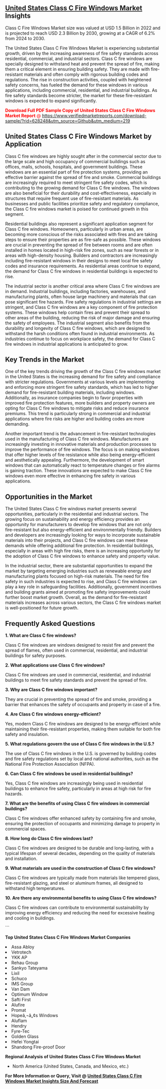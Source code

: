 <h2><a href="https://www.verifiedmarketreports.com/download-sample/?rid=628248&amp;utm_source=Github&amp;utm_medium=219" target="_blank">United States Class C Fire Windows Market</a> Insights</h2><p>Class C Fire Windows Market size was valued at USD 1.5 Billion in 2022 and is projected to reach USD 2.3 Billion by 2030, growing at a CAGR of 6.2% from 2024 to 2030.</p><p> <p>The United States Class C Fire Windows Market is experiencing substantial growth, driven by the increasing awareness of fire safety standards across residential, commercial, and industrial sectors. Class C fire windows are specially designed to withstand heat and prevent the spread of fire, making them a critical element in ensuring building safety. They are made with fire-resistant materials and often comply with rigorous building codes and regulations. The rise in construction activities, coupled with heightened safety concerns, has fueled the demand for these windows in various applications, including commercial, residential, and industrial buildings. As fire safety standards become stricter, the market for these fire-resistant windows is expected to expand significantly.</p> <p><p><span class=""><span style="color: #ff0000;"><strong>Download Full PDF Sample Copy of United States Class C Fire Windows Market Report</strong> @ </span><a href="https://www.verifiedmarketreports.com/download-sample/?rid=628248&amp;utm_source=Github&amp;utm_medium=219" target="_blank">https://www.verifiedmarketreports.com/download-sample/?rid=628248&amp;utm_source=Github&amp;utm_medium=219</a></span></p></p> <h2>United States Class C Fire Windows Market by Application</h2> <p>Class C fire windows are highly sought after in the commercial sector due to the large scale and high occupancy of commercial buildings such as offices, malls, schools, hospitals, and government buildings. These windows are an essential part of fire protection systems, providing an effective barrier against the spread of fire and smoke. Commercial buildings are increasingly required to meet stringent fire safety codes, which is contributing to the growing demand for Class C fire windows. The windows are also beneficial for their durability and cost-effectiveness, especially in structures that require frequent use of fire-resistant materials. As businesses and public facilities prioritize safety and regulatory compliance, the Class C fire windows market is poised for continued growth in this segment.</p> <p>Residential buildings also represent a significant application segment for Class C fire windows. Homeowners, particularly in urban areas, are becoming more conscious of the risks associated with fires and are taking steps to ensure their properties are as fire-safe as possible. These windows are crucial in preventing the spread of fire between rooms and are often installed in homes located in high-risk fire zones, such as near forests or in areas with high-density housing. Builders and contractors are increasingly including fire-resistant windows in their designs to meet local fire safety codes and insurance requirements. As residential areas continue to expand, the demand for Class C fire windows in residential buildings is expected to rise.</p> <p>The industrial sector is another critical area where Class C fire windows are in demand. Industrial buildings, including factories, warehouses, and manufacturing plants, often house large machinery and materials that can pose significant fire hazards. Fire safety regulations in industrial settings are stringent, and Class C fire windows are a key component of fire protection systems. These windows help contain fires and prevent their spread to other areas of the building, reducing the risk of major damage and ensuring the safety of employees. The industrial segment also benefits from the durability and longevity of Class C fire windows, which are designed to withstand the harsh conditions often found in industrial environments. As industries continue to focus on workplace safety, the demand for Class C fire windows in industrial applications is anticipated to grow.</p> <h2>Key Trends in the Market</h2> <p>One of the key trends driving the growth of the Class C fire windows market in the United States is the increasing demand for fire safety and compliance with stricter regulations. Governments at various levels are implementing and enforcing more stringent fire safety standards, which has led to higher demand for fire-resistant building materials, including windows. Additionally, as insurance companies begin to favor properties with improved fire protection features, more builders and property owners are opting for Class C fire windows to mitigate risks and reduce insurance premiums. This trend is particularly strong in commercial and industrial applications where fire risks are higher and building codes are more demanding.</p> <p>Another important trend is the advancement in fire-resistant technologies used in the manufacturing of Class C fire windows. Manufacturers are increasingly investing in innovative materials and production processes to improve the performance of fire windows. The focus is on making windows that offer higher levels of fire resistance while also being energy-efficient and aesthetically appealing. Furthermore, the development of smart windows that can automatically react to temperature changes or fire alarms is gaining traction. These innovations are expected to make Class C fire windows even more effective in enhancing fire safety in various applications.</p> <h2>Opportunities in the Market</h2> <p>The United States Class C fire windows market presents several opportunities, particularly in the residential and industrial sectors. The growing focus on sustainability and energy efficiency provides an opportunity for manufacturers to develop fire windows that are not only fire-resistant but also energy-efficient and environmentally friendly. Builders and developers are increasingly looking for ways to incorporate sustainable materials into their projects, and Class C fire windows can meet these demands while offering additional fire protection. In residential buildings, especially in areas with high fire risks, there is an increasing opportunity for the adoption of Class C fire windows to enhance safety and property value.</p> <p>In the industrial sector, there are substantial opportunities to expand the market by targeting emerging industries such as renewable energy and manufacturing plants focused on high-risk materials. The need for fire safety in such industries is expected to rise, and Class C fire windows can play a key role in safeguarding facilities. Additionally, government incentives and building grants aimed at promoting fire safety improvements could further boost market growth. Overall, as the demand for fire-resistant materials increases across various sectors, the Class C fire windows market is well-positioned for future growth.</p> <h2>Frequently Asked Questions</h2> <p><strong>1. What are Class C fire windows?</strong></p> <p>Class C fire windows are windows designed to resist fire and prevent the spread of flames, often used in commercial, residential, and industrial buildings for safety purposes.</p> <p><strong>2. What applications use Class C fire windows?</strong></p> <p>Class C fire windows are used in commercial, residential, and industrial buildings to meet fire safety standards and prevent the spread of fire.</p> <p><strong>3. Why are Class C fire windows important?</strong></p> <p>They are crucial in preventing the spread of fire and smoke, providing a barrier that enhances the safety of occupants and property in case of a fire.</p> <p><strong>4. Are Class C fire windows energy-efficient?</strong></p> <p>Yes, modern Class C fire windows are designed to be energy-efficient while maintaining their fire-resistant properties, making them suitable for both fire safety and insulation.</p> <p><strong>5. What regulations govern the use of Class C fire windows in the U.S.?</strong></p> <p>The use of Class C fire windows in the U.S. is governed by building codes and fire safety regulations set by local and national authorities, such as the National Fire Protection Association (NFPA).</p> <p><strong>6. Can Class C fire windows be used in residential buildings?</strong></p> <p>Yes, Class C fire windows are increasingly being used in residential buildings to enhance fire safety, particularly in areas at high risk for fire hazards.</p> <p><strong>7. What are the benefits of using Class C fire windows in commercial buildings?</strong></p> <p>Class C fire windows offer enhanced safety by containing fire and smoke, ensuring the protection of occupants and minimizing damage to property in commercial spaces.</p> <p><strong>8. How long do Class C fire windows last?</strong></p> <p>Class C fire windows are designed to be durable and long-lasting, with a typical lifespan of several decades, depending on the quality of materials and installation.</p> <p><strong>9. What materials are used in the construction of Class C fire windows?</strong></p> <p>Class C fire windows are typically made from materials like tempered glass, fire-resistant glazing, and steel or aluminum frames, all designed to withstand high temperatures.</p> <p><strong>10. Are there any environmental benefits to using Class C fire windows?</strong></p> <p>Class C fire windows can contribute to environmental sustainability by improving energy efficiency and reducing the need for excessive heating and cooling in buildings.</p> ```</p><p><strong>Top United States Class C Fire Windows Market Companies</strong></p><div data-test-id=""><p><li>Assa Abloy</li><li> Vetrotech</li><li> YKK AP</li><li> Rehau Group</li><li> Sankyo Tateyama</li><li> Lixil</li><li> Schuco</li><li> IMS Group</li><li> Van Dam</li><li> Optimum Window</li><li> Safti First</li><li> Alufire</li><li> Promat</li><li> Hopeâ‚¬â„¢s Windows</li><li> Aluflam</li><li> Hendry</li><li> Fyre-Tec</li><li> Golden Glass</li><li> Hefei Yongtai</li><li> Shandong Fire-proof Door</li></p><div><strong>Regional Analysis of&nbsp;United States Class C Fire Windows Market</strong></div><ul><li dir="ltr"><p dir="ltr">North America&nbsp;(United States, Canada, and Mexico, etc.)</p></li></ul><p><strong>For More Information or Query, Visit @&nbsp;</strong><strong><a href="https://www.verifiedmarketreports.com/product/class-c-fire-windows-market/?utm_source=Github&amp;utm_medium=219" target="_blank">United States Class C Fire Windows Market Insights Size And Forecast</a></strong></p></div>
